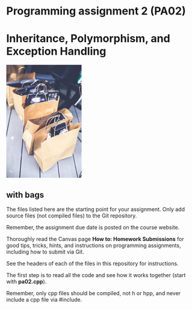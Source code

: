 Programming assignment 2 (PA02)
==============================

# Inheritance, Polymorphism, and Exception Handling

<img src="bags.jpg" width="200">

## with bags


The files listed here are the starting point for your assignment.
Only add source files (not compiled files) to the Git repository.

Remember, the assignment due date is posted on the course website.

Thoroughly read the Canvas page **How to: Homework Submissions** for good tips, tricks, hints, and instructions on programming assignments, including how to submit via Git.

See the headers of each of the files in this repository for instructions.

The first step is to read all the code and see how it works together (start with **pa02.cpp**). 

Remember, only cpp files should be compiled, not h or hpp, and never include a cpp file via #include.
